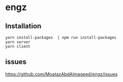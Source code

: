 # engz

## Installation

```
yarn install-packages  | npm run install-packages
yarn server
yarn client
```

## issues

https://github.com/MoatazAbdAlmageed/engz/issues
